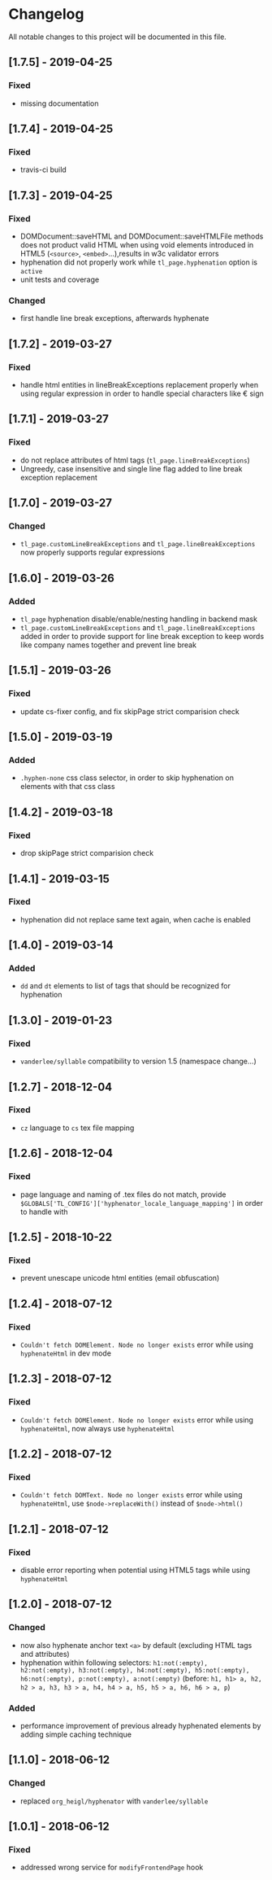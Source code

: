 # Changelog
All notable changes to this project will be documented in this file.

## [1.7.5] - 2019-04-25

### Fixed
- missing documentation 

## [1.7.4] - 2019-04-25

### Fixed
- travis-ci build

## [1.7.3] - 2019-04-25

### Fixed
- DOMDocument::saveHTML and DOMDocument::saveHTMLFile methods does not product valid HTML when using void elements introduced in HTML5 (`<source>`, `<embed>`…),results in w3c validator errors 
- hyphenation did not properly work while `tl_page.hyphenation` option is `active`
- unit tests and coverage 

### Changed
- first handle line break exceptions, afterwards hyphenate

## [1.7.2] - 2019-03-27

### Fixed
- handle html entities in lineBreakExceptions replacement properly when using regular expression in order to handle special characters like € sign

## [1.7.1] - 2019-03-27

### Fixed
- do not replace attributes of html tags (`tl_page.lineBreakExceptions`)
- Ungreedy, case insensitive and single line flag added to line break exception replacement

## [1.7.0] - 2019-03-27

### Changed
- `tl_page.customLineBreakExceptions` and `tl_page.lineBreakExceptions` now properly supports regular expressions

## [1.6.0] - 2019-03-26

### Added
- `tl_page` hyphenation disable/enable/nesting handling in backend mask
- `tl_page.customLineBreakExceptions` and `tl_page.lineBreakExceptions` added in order to provide support for line break exception to keep words like company names together and prevent line break

## [1.5.1] - 2019-03-26

### Fixed
- update cs-fixer config, and fix skipPage strict comparision check

## [1.5.0] - 2019-03-19

### Added
- `.hyphen-none` css class selector, in order to skip hyphenation on elements with that css class

## [1.4.2] - 2019-03-18

### Fixed
- drop skipPage strict comparision check

## [1.4.1] - 2019-03-15

### Fixed
- hyphenation did not replace same text again, when cache is enabled

## [1.4.0] - 2019-03-14

### Added
- `dd` and `dt` elements to list of tags that should be recognized for hyphenation

## [1.3.0] - 2019-01-23

### Fixed
- `vanderlee/syllable` compatibility to version 1.5 (namespace change…)

## [1.2.7] - 2018-12-04

### Fixed
- `cz` language to `cs` tex file mapping

## [1.2.6] - 2018-12-04

### Fixed
- page language and naming of .tex files do not match, provide `$GLOBALS['TL_CONFIG']['hyphenator_locale_language_mapping']` in order to handle with

## [1.2.5] - 2018-10-22

### Fixed
- prevent unescape unicode html entities (email obfuscation)

## [1.2.4] - 2018-07-12

### Fixed
- `Couldn't fetch DOMElement. Node no longer exists` error while using `hyphenateHtml` in dev mode

## [1.2.3] - 2018-07-12

### Fixed
- `Couldn't fetch DOMElement. Node no longer exists` error while using `hyphenateHtml`, now always use `hyphenateHtml`

## [1.2.2] - 2018-07-12

### Fixed
- `Couldn't fetch DOMText. Node no longer exists` error while using `hyphenateHtml`, use `$node->replaceWith()` instead of `$node->html()`

## [1.2.1] - 2018-07-12

### Fixed
- disable error reporting when potential using HTML5 tags while using `hyphenateHtml`

## [1.2.0] - 2018-07-12

### Changed
- now also hyphenate anchor text `<a>` by default (excluding HTML tags and attributes)
- hyphenation within following selectors: `h1:not(:empty), h2:not(:empty), h3:not(:empty), h4:not(:empty), h5:not(:empty), h6:not(:empty), p:not(:empty), a:not(:empty)` (before: `h1, h1> a, h2, h2 > a, h3, h3 > a, h4, h4 > a, h5, h5 > a, h6, h6 > a, p`)

### Added
- performance improvement of previous already hyphenated elements by adding simple caching technique  

## [1.1.0] - 2018-06-12

### Changed
- replaced `org_heigl/hyphenator` with `vanderlee/syllable` 

## [1.0.1] - 2018-06-12

### Fixed
- addressed wrong service for `modifyFrontendPage` hook
